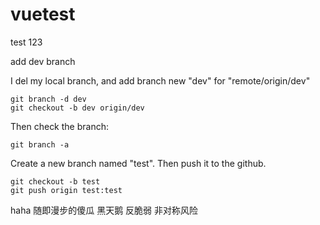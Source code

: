 # vuetest
test 123

add dev branch

I del my local branch, and add branch new "dev" for "remote/origin/dev"

    git branch -d dev
    git checkout -b dev origin/dev

Then check the branch:

    git branch -a

Create a new branch named "test". Then push it to the github.

    git checkout -b test
    git push origin test:test
haha
随即漫步的傻瓜
黑天鹅
反脆弱
非对称风险



